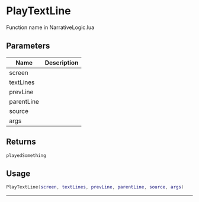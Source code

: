 # PlayTextLine

Function name in NarrativeLogic.lua

## Parameters

| Name       | Description |
| ---------- | ----------- |
| screen     |             |
| textLines  |             |
| prevLine   |             |
| parentLine |             |
| source     |             |
| args       |             |

## Returns

`playedSomething`

## Usage

```lua
PlayTextLine(screen, textLines, prevLine, parentLine, source, args)
```

---
